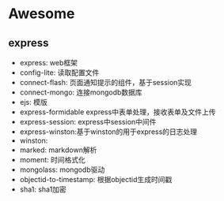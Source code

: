 # Awesome

## express

- express: web框架
- config-lite: 读取配置文件
- connect-flash: 页面通知提示的组件，基于session实现
- connect-mongo: 连接mongodb数据库
- ejs: 模版
- express-formidable express中表单处理，接收表单及文件上传
- express-session: express中session中间件
- express-winston:基于winston的用于express的日志处理
- winston:
- marked: markdown解析
- moment: 时间格式化
- mongolass: mongodb驱动
- objectid-to-timestamp: 根据objectid生成时间戳
- sha1: sha1加密
